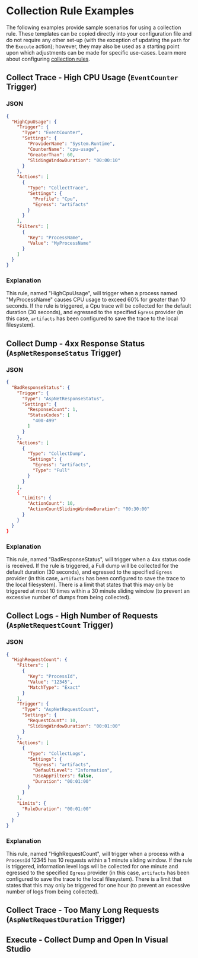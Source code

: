 # Collection Rule Examples

The following examples provide sample scenarios for using a collection rule. These templates can be copied directly into your configuration file and do not require any other set-up (with the exception of updating the `path` for the `Execute` action); however, they may also be used as a starting point upon which adjustments can be made for specific use-cases. Learn more about configuring [collection rules](collectionrules.md).

## Collect Trace - High CPU Usage (`EventCounter` Trigger)

### JSON

```json
{
  "HighCpuUsage": {
    "Trigger": {
      "Type": "EventCounter",
      "Settings": {
        "ProviderName": "System.Runtime",
        "CounterName": "cpu-usage",
        "GreaterThan": 60,
        "SlidingWindowDuration": "00:00:10"
      }
    },
    "Actions": [
      {
        "Type": "CollectTrace",
        "Settings": {
          "Profile": "Cpu",
          "Egress": "artifacts"
        }
      }
    ],
    "Filters": [
      {
        "Key": "ProcessName",
        "Value": "MyProcessName"
      }
    ]
  }
}
```

### Explanation

This rule, named "HighCpuUsage", will trigger when a process named "MyProcessName" causes CPU usage to exceed 60% for greater than 10 seconds. If the rule is triggered, a Cpu trace will be collected for the default duration (30 seconds), and egressed to the specified `Egress` provider (in this case, `artifacts` has been configured to save the trace to the local filesystem).

## Collect Dump - 4xx Response Status (`AspNetResponseStatus` Trigger)

### JSON

```json
{
  "BadResponseStatus": {
    "Trigger": {
      "Type": "AspNetResponseStatus",
      "Settings": {
        "ResponseCount": 1,
        "StatusCodes": [
          "400-499"
        ]
      }
    },
    "Actions": [
      {
        "Type": "CollectDump",
        "Settings": {
          "Egress": "artifacts",
          "Type": "Full"
        }
      }
    ],
    {
      "Limits": {
        "ActionCount": 10,
        "ActionCountSlidingWindowDuration": "00:30:00"
      }
    }
  }
}
```

### Explanation

This rule, named "BadResponseStatus", will trigger when a 4xx status code is received. If the rule is triggered, a Full dump will be collected for the default duration (30 seconds), and egressed to the specified `Egress` provider (in this case, `artifacts` has been configured to save the trace to the local filesystem). There is a limit that states that this may only be triggered at most 10 times within a 30 minute sliding window (to prevent an excessive number of dumps from being collected).

## Collect Logs - High Number of Requests (`AspNetRequestCount` Trigger)

### JSON

```json
{
  "HighRequestCount": {
    "Filters": [
      {
        "Key": "ProcessId",
        "Value": "12345",
        "MatchType": "Exact"
      }
    ],
    "Trigger": {
      "Type": "AspNetRequestCount",
      "Settings": {
        "RequestCount": 10,
        "SlidingWindowDuration": "00:01:00"
      }
    },
    "Actions": [
      {
        "Type": "CollectLogs",
        "Settings": {
          "Egress": "artifacts",
          "DefaultLevel": "Information",
          "UseAppFilters": false,
          "Duration": "00:01:00"
        }
      }
    ],
    "Limits": {
      "RuleDuration": "00:01:00"
    }
  }
}
```

### Explanation

This rule, named "HighRequestCount", will trigger when a process with a `ProcessId` 12345 has 10 requests within a 1 minute sliding window. If the rule is triggered, information level logs will be collected for one minute and egressed to the specified `Egress` provider (in this case, `artifacts` has been configured to save the trace to the local filesystem). There is a limit that states that this may only be triggered for one hour (to prevent an excessive number of logs from being collected).
    
## Collect Trace - Too Many Long Requests (`AspNetRequestDuration` Trigger)

## Execute - Collect Dump and Open In Visual Studio
